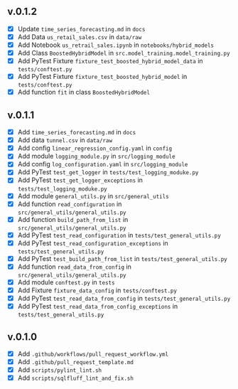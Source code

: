 v.0.1.2
------
- [x] Update `time_series_forecasting.md` in `docs`
- [x] Add Data `us_retail_sales.csv` in `data/raw`
- [x] Add Notebook `us_retrail_sales.ipynb` in `notebooks/hybrid_models`
- [x] Add Class `BoostedHybridModel` in `src.model_training.model_training.py`
- [x] Add PyTest Fixture `fixture_test_boosted_hybrid_model_data` in `tests/conftest.py`
- [x] Add PyTest Fixture `fixture_test_boosted_hybrid_model` in `tests/conftest.py`
- [x] Add function `fit` in class `BoostedHybridModel`

v.0.1.1
------
- [x] Add `time_series_forecasting.md` in `docs`
- [x] Add data `tunnel.csv` in `data/raw`
- [x] Add config `linear_regression_config.yaml` in `config`
- [x] Add module `logging_module.py` in `src/logging_module`
- [x] Add config `log_configuration.yaml` in `src/logging_module`
- [x] Add PyTest `test_get_logger` in `tests/test_logging_moduke.py`
- [x] Add PyTest `test_get_logger_exceptions` in `tests/test_logging_moduke.py`
- [x] Add module `general_utils.py` in `src/general_utils`
- [x] Add function `read_configuration` in `src/general_utils/general_utils.py`
- [x] Add function `build_path_from_list` in `src/general_utils/general_utils.py`
- [x] Add PyTest `test_read_configuration` in `tests/test_general_utils.py`
- [x] Add PyTest `test_read_configuration_exceptions` in `tests/test_general_utils.py`
- [x] Add PyTest `test_build_path_from_list` in `tests/test_general_utils.py`
- [x] Add function `read_data_from_config` in  `src/general_utils/general_utils.py`
- [x] Add module `conftest.py` in `tests`
- [x] Add Fixture `fixture_data_config` in `tests/conftest.py`
- [x] Add PyTest `test_read_data_from_config` in `tests/test_general_utils.py`
- [x] Add PyTest `test_read_data_from_config_exceptions` in `tests/test_general_utils.py`

v.0.1.0
------
- [x] Add `.github/workflows/pull_request_workflow.yml`
- [x] Add `.github/pull_request_template.md`
- [x] Add `scripts/pylint_lint.sh`
- [x] Add `scripts/sqlfluff_lint_and_fix.sh`